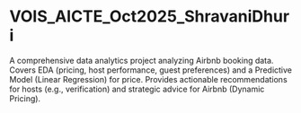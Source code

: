 # VOIS_AICTE_Oct2025_ShravaniDhuri
A comprehensive data analytics project analyzing Airbnb booking data. Covers EDA (pricing, host performance, guest preferences) and a Predictive Model (Linear Regression) for price. Provides actionable recommendations for hosts (e.g., verification) and strategic advice for Airbnb (Dynamic Pricing).
